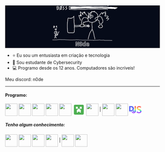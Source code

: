 <div>
  <p align="center"><img align="center" src="https://raw.githubusercontent.com/n0deee/n0deee/main/icons/banner_large2.png"></p>
</div>

- ⭐ Eu sou um entusiasta em criação e tecnologia
- 📗 Sou estudante de Cybersecurity
- 💻 Programo desde os 12 anos. Computadores são incríveis!

Meu discord: n0de

---


#### Programo:
<div style="display: inline_block">
  <img height="40" width="40" align="center" src="https://raw.githubusercontent.com/n0deee/n0deee/main/icons/csharp.svg">
<img height="40" width="40" align="center" src="https://raw.githubusercontent.com/n0deee/n0deee/main/icons/rust/rust.svg">
  <img height="40" width="40" align="center" src="https://raw.githubusercontent.com/n0deee/n0deee/main/icons/javascript.svg">
  <img height="40" width="40" align="center" src="https://raw.githubusercontent.com/n0deee/n0deee/main/icons/typescript.svg">
  <img height="40" width="40" align="center" src="https://raw.githubusercontent.com/n0deee/n0deee/main/icons/python.svg">
  
  <img height="40" width="40" align="center" src="https://raw.githubusercontent.com/n0deee/n0deee/main/icons/mcfunction.svg">
  <img height="40" width="40" align="center" src="https://raw.githubusercontent.com/n0deee/n0deee/main/icons/c.svg">
  |
  <img height="40" width="40" align="center" src="https://raw.githubusercontent.com/n0deee/n0deee/main/icons/arduino.svg">
  <img height="40" width="40" align="center" src="https://raw.githubusercontent.com/n0deee/n0deee/main/icons/nodedotjs.svg">
  <img height="40" width="40" align="center" src="https://raw.githubusercontent.com/devicons/devicon/master/icons/discordjs/discordjs-original.svg">
<div/>

##### Tenho algum conhecimento:
<div style="display: inline_block">
<img height="40" width="40" align="center" src="https://raw.githubusercontent.com/n0deee/n0deee/main/icons/react.svg">
  <img height="40" width="40" align="center" src="https://raw.githubusercontent.com/n0deee/n0deee/main/icons/cplusplus.svg">
  <img height="40" width="40" align="center" src="https://raw.githubusercontent.com/n0deee/n0deee/main/icons/html5.svg">
  <img height="40" width="40" align="center" src="https://raw.githubusercontent.com/n0deee/n0deee/main/icons/css3.svg">
   |
  <img height="40" width="40" align="center" src="https://raw.githubusercontent.com/n0deee/n0deee/main/icons/unity.svg">
  <img height="40" width="40" align="center" style="" src="https://raw.githubusercontent.com/n0deee/n0deee/main/icons/nextdotjs.svg">
<div/>

